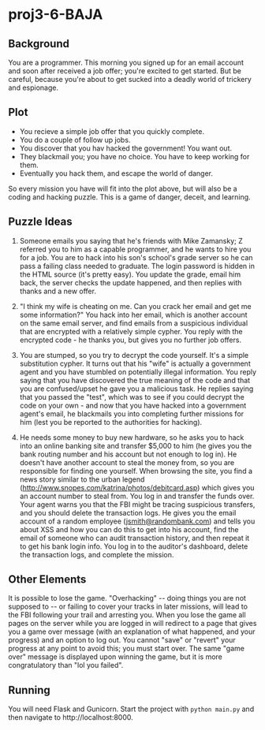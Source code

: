 proj3-6-BAJA
============

Background
----------

You are a programmer. This morning you signed up for an email account and soon
after received a job offer; you're excited to get started. But be careful,
because you're about to get sucked into a deadly world of trickery and
espionage.

Plot
----

* You recieve a simple job offer that you quickly complete.
* You do a couple of follow up jobs.
* You discover that you hav hacked the government! You want out.
* They blackmail you; you have no choice. You have to keep working for them.
* Eventually you hack them, and escape the world of danger.

So every mission you have will fit into the plot above, but will also be a
coding and hacking puzzle. This is a game of danger, deceit, and learning.

Puzzle Ideas
------------

1. Someone emails you saying that he's friends with Mike Zamansky; Z referred
   you to him as a capable programmer, and he wants to hire you for a job. You
   are to hack into his son's school's grade server so he can pass a failing
   class needed to graduate. The login password is hidden in the HTML source
   (it's pretty easy). You update the grade, email him back, the server checks
   the update happened, and then replies with thanks and a new offer.

2. "I think my wife is cheating on me. Can you crack her email and get me some
   information?" You hack into her email, which is another account on the same
   email server, and find emails from a suspicious individual that are
   encrypted with a relatively simple cypher. You reply with the encrypted
   code - he thanks you, but gives you no further job offers.

3. You are stumped, so you try to decrypt the code yourself. It's a simple
   substitution cypher. It turns out that his "wife" is actually a government
   agent and you have stumbled on potentially illegal information. You reply
   saying that you have discovered the true meaning of the code and that you
   are confused/upset he gave you a malicious task. He replies saying that you
   passed the "test", which was to see if you could decrypt the code on your
   own - and now that you have hacked into a government agent's email, he
   blackmails you into completing further missions for him (lest you be
   reported to the authorities for hacking).

4. He needs some money to buy new hardware, so he asks you to hack into an
   online banking site and transfer $5,000 to him (he gives you the bank
   routing number and his account but not enough to log in). He doesn't have
   another account to steal the money from, so you are responsible for finding
   one yourself. When browsing the site, you find a news story similar to the
   urban legend (http://www.snopes.com/katrina/photos/debitcard.asp) which
   gives you an account number to steal from. You log in and transfer the funds
   over. Your agent warns you that the FBI might be tracing suspicious
   transfers, and you should delete the transaction logs. He gives you the
   email account of a random employee (jsmith@randombank.com) and tells you
   about XSS and how you can do this to get into his account, find the email of
   someone who can audit transaction history, and then repeat it to get his
   bank login info. You log in to the auditor's dashboard, delete the
   transaction logs, and complete the mission.

Other Elements
--------------

It is possible to lose the game. "Overhacking" -- doing things you are not
supposed to -- or failing to cover your tracks in later missions, will lead to
the FBI following your trail and arresting you. When you lose the game all
pages on the server while you are logged in will redirect to a page that gives
you a game over message (with an explanation of what happened, and your
progress) and an option to log out. You cannot "save" or "revert" your progress
at any point to avoid this; you must start over. The same "game over" message
is displayed upon winning the game, but it is more congratulatory than "lol you
failed".

Running
-------

You will need Flask and Gunicorn. Start the project with `python main.py` and
then navigate to http://localhost:8000.
